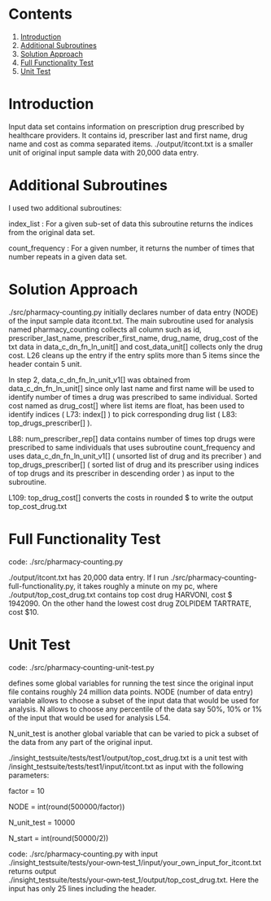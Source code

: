 # Contents 
1. [Introduction](README.md#Intro)
2. [Additional Subroutines](README.md#sub)
3. [Solution Approach](README.md#solapp)
4. [Full Functionality Test ](README.md#FFT)
5. [Unit Test ](README.md#unit-test )


# Introduction 
Input data set contains information on prescription drug prescribed by healthcare providers. It contains id, prescriber last and first name, drug name and cost as comma separated items. ./output/itcont.txt is a smaller unit of original input sample data with 20,000 data entry. 

# Additional Subroutines
I used two additional subroutines:

index_list : For a given sub-set of data this subroutine returns the indices from the original data set. 

count_frequency : For a given number, it returns the number of times that number repeats in a given data set. 

# Solution Approach 
./src/pharmacy‑counting.py initially declares number of data entry (NODE) of the input sample data itcont.txt. The main subroutine used for analysis named pharmacy_counting collects all column such as id, prescriber_last_name, prescriber_first_name, drug_name, drug_cost of the txt data in data_c_dn_fn_ln_unit[] and cost_data_unit[] collects only the drug cost. L26 cleans up the entry if the entry splits more than 5 items since the header contain 5 unit. 

In step 2, data_c_dn_fn_ln_unit_v1[] was obtained from data_c_dn_fn_ln_unit[] since only last name and first name will be used to identify number of times a drug was prescribed to same individual. Sorted cost named as drug_cost[] where list items are float, has been used to identify indices ( L73: index[] ) to pick corresponding drug list ( L83: top_drugs_prescriber[] ).

L88: num_prescriber_rep[] data contains number of times top drugs were prescribed to same individuals that uses subroutine count_frequency and uses data_c_dn_fn_ln_unit_v1[] ( unsorted list of drug and its precriber ) and top_drugs_prescriber[] ( sorted list of drug and its prescriber using indices of top drugs and its prescriber in descending order ) as input to the subroutine. 

L109: top_drug_cost[] converts the costs in rounded $ to write the output top_cost_drug.txt

# Full Functionality Test
code: ./src/pharmacy‑counting.py

./output/itcont.txt has 20,000 data entry. If I run ./src/pharmacy‑counting-full-functionality.py, it takes roughly a minute on my pc, where ./output/top_cost_drug.txt contains top cost drug HARVONI, cost $ 1942090. On the other hand the lowest cost drug ZOLPIDEM TARTRATE, cost $10.   
 
# Unit Test 
code: ./src/pharmacy‑counting-unit-test.py 

defines some global variables for running the test since the original input file contains roughly 24 million data points. NODE (number of data entry) variable allows to choose a subset of the input data that would be used for analysis. N allows to choose any percentile of the data say 50%, 10% or 1% of the input that would be used for analysis L54. 

N_unit_test is another global variable that can be varied to pick a subset of the data from any part of the original input.

./insight_testsuite/tests/test1/output/top_cost_drug.txt is a unit test with /insight_testsuite/tests/test1/input/itcont.txt as input with the following parameters: 

factor = 10 

NODE = int(round(500000/factor))

N_unit_test = 10000

N_start = int(round(50000/2)) 

  
code: ./src/pharmacy‑counting.py with input ./insight_testsuite/tests/your‑own‑test_1/input/your_own_input_for_itcont.txt returns output 
./insight_testsuite/tests/your‑own‑test_1/output/top_cost_drug.txt. Here the input has only 25 lines including the header.
